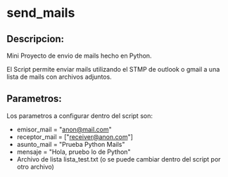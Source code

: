 # send_mails

## Descripcion:
Mini Proyecto de envio de mails hecho en Python.
  
El Script permite enviar mails utilizando el STMP de outlook o gmail a una lista de mails con archivos adjuntos.
  
## Parametros:
  Los parametros a configurar dentro del script son:
  - emisor_mail = "anon@mail.com"
  - receptor_mail = ["receiver@anon.com"]
  - asunto_mail = "Prueba Python Mails"
  - mensaje = "Hola, pruebo lo de Python"
  - Archivo de lista lista_test.txt (o se puede cambiar dentro del script por otro archivo)
